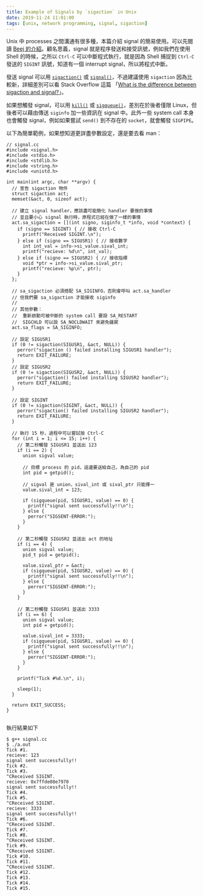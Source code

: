 ```yaml
---
title: Example of Signals by `sigaction` in Unix 
date: 2019-11-24 11:01:00
tags: [unix, network programming, signal, sigaction]
---
```


Unix 中 processes 之間溝通有很多種，本篇介紹 signal 的簡易使用。可以先閱讀 [Beej 的介紹](http://beej.us/guide/bgipc/html/single/bgipc.html#signals)。顧名思義，signal 就是程序發送和接受訊號，例如我們在使用 Shell 的時候，之所以 `Ctrl-C` 可以中斷程式執行，就是因為 Shell 捕捉到 `Ctrl-C` 發送的 `SIGINT` 訊號，知道有一個 interrupt signal，所以將程式中斷。

發送 signal 可以用 [`sigaction()`](http://man7.org/linux/man-pages/man2/sigaction.2.html) 或 [`signal()`](http://man7.org/linux/man-pages/man7/signal.7.html)，不過建議使用 `sigaction` 因為比較新，詳細差別可以看 Stack Overflow 這篇 「[What is the difference between sigaction and signal?](https://stackoverflow.com/questions/231912/what-is-the-difference-between-sigaction-and-signal)」。

如果想觸發 signal，可以用 [`kill()`](http://man7.org/linux/man-pages/man2/kill.2.html) 或 [`sigqueue()`](http://man7.org/linux/man-pages/man3/sigqueue.3.html)，差別在於後者僅限 Linux，但後者可以藉由傳送 `siginfo` 加一些資訊在 signal 中。此外一些 system call 本身也會觸發 signal，例如如果嘗試 `send()` 到不存在的 `socket`，就會觸發 `SIGPIPE`。

<!-- more -->

以下為簡單範例，如果想知道更詳盡參數設定，還是要去看 man：

<pre><code class="c++">// signal.cc
#include &lt;signal.h&gt;
#include &lt;stdio.h&gt;
#include &lt;stdlib.h&gt;
#include &lt;string.h&gt;
#include &lt;unistd.h&gt;

int main(int argc, char **argv) {
  // 宣告 sigaction 物件
  struct sigaction act;
  memset(&act, 0, sizeof act);

  // 建立 signal handler，應該盡可能簡化 handler 要做的事情
  // 並且要小心 signal 執行時，原程式已經在做了一樣的事情
  act.sa_sigaction = [](int signo, siginfo_t *info, void *context) {
    if (signo == SIGINT) { // 接收 Ctrl-C
      printf("Received SIGINT.\n");
    } else if (signo == SIGUSR1) { // 接收數字
      int int_val = info-&gt;si_value.sival_int;
      printf("recieve: %d\n", int_val);
    } else if (signo == SIGUSR2) { // 接收指標
      void *ptr = info-&gt;si_value.sival_ptr;
      printf("recieve: %p\n", ptr);
    }
  };

  // sa_sigaction 必須搭配 SA_SIGINFO，否則會呼叫 act.sa_handler
  // 但我們要 sa_sigaction 才能接收 siginfo
  //
  // 其他參數：
  //  重新啟動可被中斷的 system call 要設 SA_RESTART
  //  SIGCHLD 可以設 SA_NOCLDWAIT 來避免疆屍
  act.sa_flags = SA_SIGINFO;

  // 設定 SIGUSR1
  if (0 != sigaction(SIGUSR1, &act, NULL)) {
    perror("sigaction () failed installing SIGUSR1 handler");
    return EXIT_FAILURE;
  }
  // 設定 SIGUSR2
  if (0 != sigaction(SIGUSR2, &act, NULL)) {
    perror("sigaction() failed installing SIGUSR2 handler");
    return EXIT_FAILURE;
  }

  // 設定 SIGINT
  if (0 != sigaction(SIGINT, &act, NULL)) {
    perror("sigaction() failed installing SIGUSR2 handler");
    return EXIT_FAILURE;
  }

  // 執行 15 秒，過程中可以嘗試按 Ctrl-C
  for (int i = 1; i &lt;= 15; i++) {
    // 第二秒觸發 SIGUSR1 並送出 123
    if (i == 2) {
      union sigval value;

      // 目標 process 的 pid，這邊要送給自己，為自己的 pid
      int pid = getpid();

      // sigval 是 union，sival_int 或 sival_ptr 只能擇一
      value.sival_int = 123;

      if (sigqueue(pid, SIGUSR1, value) == 0) {
        printf("signal sent successfully!!\n");
      } else {
        perror("SIGSENT-ERROR:");
      }
    }

    // 第二秒觸發 SIGUSR2 並送出 act 的地址
    if (i == 4) {
      union sigval value;
      pid_t pid = getpid();

      value.sival_ptr = &act;
      if (sigqueue(pid, SIGUSR2, value) == 0) {
        printf("signal sent successfully!!\n");
      } else {
        perror("SIGSENT-ERROR:");
      }
    }

    // 第二秒觸發 SIGUSR1 並送出 3333
    if (i == 6) {
      union sigval value;
      int pid = getpid();

      value.sival_int = 3333;
      if (sigqueue(pid, SIGUSR1, value) == 0) {
        printf("signal sent successfully!!\n");
      } else {
        perror("SIGSENT-ERROR:");
      }
    }

    printf("Tick #%d.\n", i);

    sleep(1);
  }

  return EXIT_SUCCESS;
}

</pre></code>

執行結果如下

<pre><code class="shell">$ g++ signal.cc
$ ./a.out
Tick #1.
recieve: 123
signal sent successfully!!
Tick #2.
Tick #3.
^CReceived SIGINT.
recieve: 0x7ffde08e7970
signal sent successfully!!
Tick #4.
Tick #5.
^CReceived SIGINT.
recieve: 3333
signal sent successfully!!
Tick #6.
^CReceived SIGINT.
Tick #7.
Tick #8.
^CReceived SIGINT.
Tick #9.
^CReceived SIGINT.
Tick #10.
Tick #11.
^CReceived SIGINT.
Tick #12.
Tick #13.
Tick #14.
Tick #15.
</pre></code>
